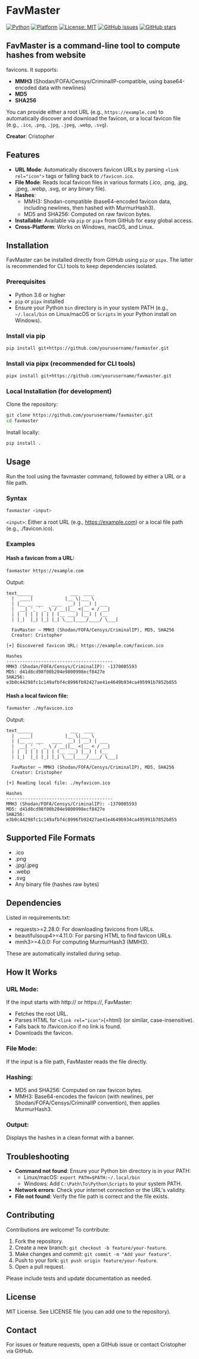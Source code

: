 # FavMaster

[![Python](https://img.shields.io/badge/python-3.6%2B-blue.svg)](https://www.python.org/downloads/)
[![Platform](https://img.shields.io/badge/platform-linux%20%7C%20macos%20%7C%20windows-lightgrey)]()
[![License: MIT](https://img.shields.io/badge/License-MIT-yellow.svg)](LICENSE)
[![GitHub issues](https://img.shields.io/github/issues/yourusername/favmaster)](https://github.com/yourusername/favmaster/issues)
[![GitHub stars](https://img.shields.io/github/stars/yourusername/favmaster?style=social)](https://github.com/yourusername/favmaster/stargazers)

## FavMaster is a command-line tool to compute hashes from website
favicons. It supports:

-   **MMH3** (Shodan/FOFA/Censys/CriminalIP-compatible, using
    base64-encoded data with newlines)
-   **MD5**
-   **SHA256**

You can provide either a root URL (e.g., `https://example.com`) to
automatically discover and download the favicon, or a local favicon file
(e.g., `.ico`, `.png`, `.jpg`, `.jpeg`, `.webp`, `.svg`).

**Creator**: Cristopher

## Features

-   **URL Mode**: Automatically discovers favicon URLs by parsing
    `<link rel="icon">` tags or falling back to `/favicon.ico`.
-   **File Mode**: Reads local favicon files in various formats (.ico,
    .png, .jpg, .jpeg, .webp, .svg, or any binary file).
-   **Hashes**:
    -   MMH3: Shodan-compatible (base64-encoded favicon data, including
        newlines, then hashed with MurmurHash3).
    -   MD5 and SHA256: Computed on raw favicon bytes.
-   **Installable**: Available via `pip` or `pipx` from GitHub for easy
    global access.
-   **Cross-Platform**: Works on Windows, macOS, and Linux.

## Installation

FavMaster can be installed directly from GitHub using `pip` or `pipx`.
The latter is recommended for CLI tools to keep dependencies isolated.

### Prerequisites

-   Python 3.6 or higher
-   `pip` or `pipx` installed
-   Ensure your Python `bin` directory is in your system PATH (e.g.,
    `~/.local/bin` on Linux/macOS or `Scripts` in your Python install on
    Windows).

### Install via pip

``` bash
pip install git+https://github.com/yourusername/favmaster.git
```

### Install via pipx (recommended for CLI tools)

``` bash
pipx install git+https://github.com/yourusername/favmaster.git
```

### Local Installation (for development)

Clone the repository:

``` bash
git clone https://github.com/yourusername/favmaster.git
cd favmaster
```

Install locally:

``` bash
pip install .
```

## Usage

Run the tool using the favmaster command, followed by either a URL or a
file path.

### Syntax

``` bash
favmaster <input>
```

`<input>`: Either a root URL (e.g., https://example.com) or a local file
path (e.g., ./favicon.ico).

### Examples

#### Hash a favicon from a URL:

``` bash
favmaster https://example.com
```

Output:

    text______              ___  ____          
      |  ____|            |__ \|___ \         
      | |__ __ ___   ____  __) | __) | ___ 
      |  __| '_ ` _ \ / __||__ <|__ < / __|
      | |  | | | | | | (__ ___) |__) | (__ 
      | |_|  |_| |_| |_| \___|____/____/ \___|

      FavMaster – MMH3 (Shodan/FOFA/Censys/CriminalIP), MD5, SHA256
      Creator: Cristopher

    [+] Discovered favicon URL: https://example.com/favicon.ico

    Hashes
    ----------------------------------------
    MMH3 (Shodan/FOFA/Censys/CriminalIP): -1370005593
    MD5: d41d8cd98f00b204e9800998ecf8427e
    SHA256: e3b0c44298fc1c149afbf4c8996fb92427ae41e4649b934ca495991b7852b855

#### Hash a local favicon file:

``` bash
favmaster ./myfavicon.ico
```

Output:

    text______              ___  ____          
      |  ____|            |__ \|___ \         
      | |__ __ ___   ____  __) | __) | ___ 
      |  __| '_ ` _ \ / __||__ <|__ < / __|
      | |  | | | | | | (__ ___) |__) | (__ 
      | |_|  |_| |_| |_| \___|____/____/ \___|

      FavMaster – MMH3 (Shodan/FOFA/Censys/CriminalIP), MD5, SHA256
      Creator: Cristopher

    [+] Reading local file: ./myfavicon.ico

    Hashes
    ----------------------------------------
    MMH3 (Shodan/FOFA/Censys/CriminalIP): -1370005593
    MD5: d41d8cd98f00b204e9800998ecf8427e
    SHA256: e3b0c44298fc1c149afbf4c8996fb92427ae41e4649b934ca495991b7852b855

## Supported File Formats

-   .ico
-   .png
-   .jpg/.jpeg
-   .webp
-   .svg
-   Any binary file (hashes raw bytes)

## Dependencies

Listed in requirements.txt:

-   requests\>=2.28.0: For downloading favicons from URLs.
-   beautifulsoup4\>=4.11.0: For parsing HTML to find favicon URLs.
-   mmh3\>=4.0.0: For computing MurmurHash3 (MMH3).

These are automatically installed during setup.

## How It Works

### URL Mode:

If the input starts with http:// or https://, FavMaster:

-   Fetches the root URL.
-   Parses HTML for `<link rel="icon">`{=html} (or similar,
    case-insensitive).
-   Falls back to /favicon.ico if no link is found.
-   Downloads the favicon.

### File Mode:

If the input is a file path, FavMaster reads the file directly.

### Hashing:

-   MD5 and SHA256: Computed on raw favicon bytes.
-   MMH3: Base64-encodes the favicon (with newlines, per
    Shodan/FOFA/Censys/CriminalIP convention), then applies MurmurHash3.

### Output:

Displays the hashes in a clean format with a banner.

## Troubleshooting

-   **Command not found**: Ensure your Python bin directory is in your
    PATH:
    -   Linux/macOS: `export PATH=$PATH:~/.local/bin`
    -   Windows: Add `C:\Path\To\Python\Scripts` to your system PATH.
-   **Network errors**: Check your internet connection or the URL's
    validity.
-   **File not found**: Verify the file path is correct and the file
    exists.

## Contributing

Contributions are welcome! To contribute:

1.  Fork the repository.
2.  Create a new branch: `git checkout -b feature/your-feature`.
3.  Make changes and commit: `git commit -m "Add your feature"`.
4.  Push to your fork: `git push origin feature/your-feature`.
5.  Open a pull request.

Please include tests and update documentation as needed.

## License

MIT License. See LICENSE file (you can add one to the repository).

## Contact

For issues or feature requests, open a GitHub issue or contact
Cristopher via GitHub.
